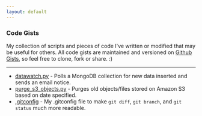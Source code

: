 ```yaml
---
layout: default
---
```


### Code Gists

My collection of scripts and pieces of code I've written or modified that
may be useful for others. All code gists are maintained and versioned on
[Github Gists](https://gist.github.com/alfg), so feel free to clone, fork
or share. :)

<hr />
      
* [datawatch.py](/gists/datawatch.html) - Polls a MongoDB collection for new
data inserted and sends an email notice.
* [purge_s3_objects.py](/gists/purge_s3_objects.html) - Purges old objects/files
stored on Amazon S3 based on date specified.
* [.gitconfig](/gists/gitconfig.html) - My .gitconfig file to make `git diff`, 
`git branch`, and `git status` much more readable.
